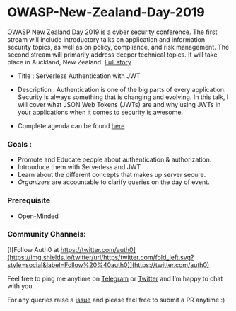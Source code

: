 # OWASP-New-Zealand-Day-2019

OWASP New Zealand Day 2019 is a cyber security conference. The first stream will include introductory talks on application and information security topics, as well as on policy, compliance, and risk management. The second stream will primarily address deeper technical topics. 
It will take place in Auckland, New Zealand. [Full story](https://www.owasp.org/index.php/OWASP_New_Zealand_Day_2019)

* Title : Serverless Authentication with JWT
* Description : Authentication is one of the big parts of every application. Security is always something that is changing and evolving. In this talk, I will cover what JSON Web Tokens (JWTs) are and why using JWTs in your applications when it comes to security is awesome.

* Complete agenda can be found [here](https://openalt.cz/2018/program.phphttps://www.owasp.org/index.php/OWASP_New_Zealand_Day_2019)

### Goals : 

* Promote and Educate people about authentication & authorization. 
* Introuduce them with Serverless and JWT
* Learn about the different concepts that makes up server secure.  
* *Organizers* are accountable to clarify queries on the day of event. 

### Prerequisite 

* Open-Minded 

### Community Channels: 
[![Follow Auth0 at https://twitter.com/auth0](https://img.shields.io/twitter/url/https/twitter.com/fold_left.svg?style=social&label=Follow%20%40auth0)](https://twitter.com/auth0)

Feel free to ping me anytime on [Telegram](http://telegram.me/rowdymehul) or [Twitter](http://twitter.com/rowdymehul) and I’m happy to chat with you.

For any queries raise a [issue](https://github.com/rowdymehul/OWASP-New-Zealand-Day-2019/issues) and please feel free to submit a PR anytime :)

